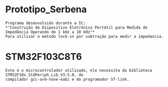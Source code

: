 # Prototipo_Serbena
	Programa desenvolvido durante a IC:
	*"Construção de Dispositivo Eletrônico Portátil para Medida de Impedância Operando de 1 kHz a 10 kHz"*
	Para utilizar o metodo lock-in por subtração para medir a impedancia.

# STM32F103C8T6

	Este é o microcontrolador utilizado, ele necessita da biblioteca STM32F10x_StdPeriph_Lib_V3.5.0, do
	compilador gcc-arm-none-eabi e do programador ST-link.

